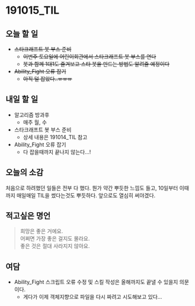 # 191015_TIL

## 오늘 할 일
- ~~스타크래프트 봇 부스 준비~~
	- ~~이번주 토요일에 어린이회관에서 스타크래프트 봇 부스를 연다~~
	- ~~봇과 함께 1대1도 즐겨보고 스타 봇을 만드는 방법도 알려줄 예정이다~~
- ~~Ability_Fight 오류 잡기~~
	- ~~아직 덜 잡았다..ㅠㅠㅠ~~

## 내일 할 일
- 알고리즘 방과후
	- 매주 월, 수
- 스타크래프트 봇 부스 준비
	- 상세 내용은 191014_TIL 참고
- Ability_Fight 오류 잡기
	- 다 잡을때까지 끝나지 않는다...!

## 오늘의 소감
처음으로 하려했던 일들은 전부 다 했다.
뭔가 약간 뿌듯한 느낌도 들고, 10일부터 이때까지 매일매일 TIL을 썼다는것도 뿌듯하다.
앞으로도 열심히 써야겠다.

## 적고싶은 명언
>희망은 좋은 거에요.  
어쩌면 가장 좋은 걸지도 몰라요.  
좋은 것은 절대 사라지지 않아요.

## 여담
- Ability_Fight 스크립트 오류 수정 및 스킬 작성은 올해까지도 끝낼 수 있을지 의문이다.
	- 게다가 이제 객체지향으로 파일을 다시 짜려고 시도해보고 있다...